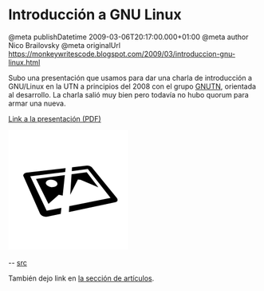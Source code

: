 # Introducción a GNU Linux

@meta publishDatetime 2009-03-06T20:17:00.000+01:00
@meta author Nico Brailovsky
@meta originalUrl https://monkeywritescode.blogspot.com/2009/03/introduccion-gnu-linux.html

Subo una presentación que usamos para dar una charla de introducción a GNU/Linux en la UTN a principios del 2008 con el grupo [GNUTN](md_blog/youfoundadeadlink.md), orientada al desarrollo. La charla salió muy bien pero todavía no hubo quorum para armar una nueva.

[Link a la presentación (PDF)](md_blog/youfoundadeadlink.md)

![Original: ./blog_img/img_lost.png](/blog_img/img_lost.png)

-- [src](md_blog/youfoundadeadlink.md)

También dejo link en [la sección de artículos](md_blog/youfoundadeadlink.md).

